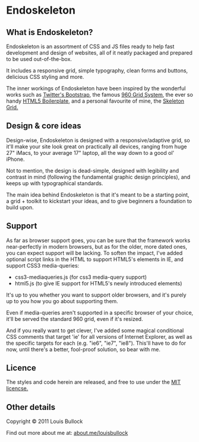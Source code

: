 # Endoskeleton
## What is Endoskeleton?
Endoskeleton is an assortment of CSS and JS files ready to help fast development and design of websites, all of it neatly packaged and prepared to be used out-of-the-box.

It includes a responsive grid, simple typography, clean forms and buttons, delicious CSS styling and more.

The inner workings of Endoskeleton have been inspired by the wonderful works such as <a href="http://twitter.github.com/bootstrap/">Twitter's Bootstrap</a>, the famous <a href="http://960.gs/">960 Grid System</a>, the ever so handy <a href="http://html5boilerplate.com/">HTML5 Boilerplate</a>, and a personal favourite of mine, the <a href="http://getskeleton.com/">Skeleton Grid.</a>

## Design & core ideas
Design-wise, Endoskeleton is designed with a responsive/adaptive grid, so it'll make your site look great on practically all devices, ranging from huge 27" iMacs, to your average 17" laptop, all the way down to a good ol' iPhone.

Not to mention, the design is dead-simple, designed with legibility and contrast in mind (following the fundamental graphic design principles), and keeps up with typographical standards.

The main idea behind Endoskeleton is that it's meant to be a starting point, a grid + toolkit to kickstart your ideas, and to give beginners a foundation to build upon.

## Support
As far as browser support goes, you can be sure that the framework works near-perfectly in modern browsers, but as for the older, more dated ones, you can expect support will be lacking. To soften the impact, I've added optional script links in the HTML to support HTML5's elements in IE, and support CSS3 media-queries:

- css3-mediaqueries.js (for css3 media-query support)
- html5.js (to give IE support for HTML5's newly introduced elements)

It's up to you whether you want to support older browsers, and it's purely up to you how you go about supporting them.

Even if media-queries aren't supported in a specific browser of your choice, it'll be served the standard 960 grid, even if it's resized.

And if you really want to get clever, I've added some magical conditional CSS comments that target 'ie' for all versions of Internet Explorer, as well as the specific targets for each (e.g. "ie6", "ie7", "ie8"). This'll have to do for now, until there's a better, fool-proof solution, so bear with me.

## Licence
The styles and code herein are released, and free to use under the <a href="http://www.opensource.org/licenses/mit-license.php">MIT licencse.</a>

## Other details
Copyright © 2011 Louis Bullock

Find out more about me at:
<a href="http://about.me/louisbullock">about.me/louisbullock</a>